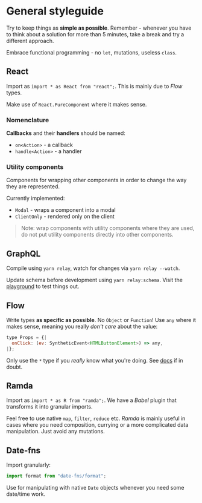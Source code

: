 # General styleguide

Try to keep things as **simple as possible**. Remember - whenever you have to think about a solution for more than 5 minutes, take a break and try a different approach.

Embrace functional programming - no `let`, mutations, useless `class`.

## React

Import as `import * as React from "react";`. This is mainly due to _Flow_ types.

Make use of `React.PureComponent` where it makes sense.

### Nomenclature

**Callbacks** and their **handlers** should be named:
* `on<Action>` - a callback
* `handle<Action>` - a handler

### Utility components

Components for wrapping other components in order to change the way they are represented.

Currently implemented:
* `Modal` - wraps a component into a modal
* `ClientOnly` - rendered only on the client

> Note: wrap components with utility components where they are used, do not put utility components directly into other components.

## GraphQL

Compile using `yarn relay`, watch for changes via `yarn relay --watch`.

Update schema before development using `yarn relay:schema`. Visit the [playground](https://kiwi-graphiql.now.sh) to test things out.

## Flow

Write types **as specific as possible**. No `Object` or `Function`! Use `any` where it makes sense, meaning you really _don't care_ about the value:

```js
type Props = {|
  onClick: (ev: SyntheticEvent<HTMLButtonElement>) => any,
|};
```

Only use the `*` type if you _really_ know what you're doing. See [docs](https://flow.org) if in doubt.

## Ramda

Import as `import * as R from "ramda";`. We have a _Babel_ plugin that transforms it into granular imports.

Feel free to use native `map`, `filter`, `reduce` etc. _Ramda_ is mainly useful in cases where you need composition, currying or a more complicated data manipulation. Just avoid any mutations.

## Date-fns

Import granularly:

```js
import format from "date-fns/format";
```

Use for manipulating with native `Date` objects whenever you need some date/time work.

